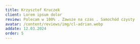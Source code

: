 ```yaml
---
title: Krzysztof Kruczek
client: Lorem ipsum dolor
review: Polecam w 100% . Zawsze na czas . Samochód czysty
avatar: /content/reviews/img/cl-adrian.webp
addate: 12.03.2024
order: 5
---
```

